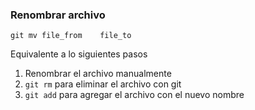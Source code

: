 ### Renombrar archivo
```
git mv file_from	file_to
```

Equivalente a lo siguientes pasos

1. Renombrar el archivo manualmente
2. `git rm` para eliminar el archivo con git
3. `git add` para agregar el archivo con el nuevo nombre


